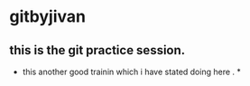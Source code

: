 # gitbyjivan
## this is the git practice session. 
* this another good trainin which i have stated doing here . *
